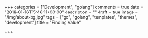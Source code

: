 +++
categories = ["Development", "golang"]
comments = true
date = "2018-01-16T15:46:11+00:00"
description = ""
draft = true
image = "/img/about-bg.jpg"
tags = ["go", "golang", "templates", "themes", "development"]
title = "Finding Value"

+++
